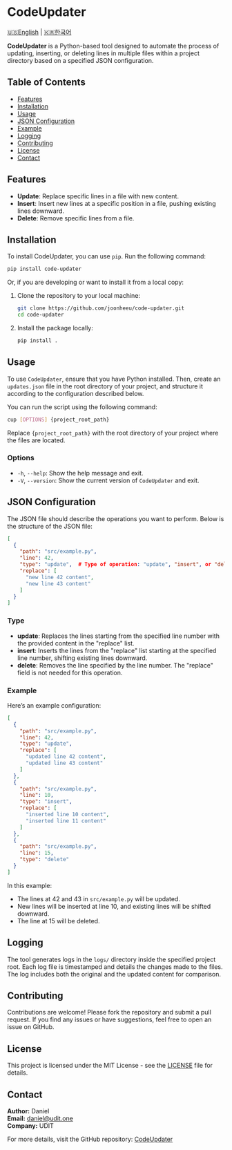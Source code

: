 # CodeUpdater

[🇺🇸English](README.md) | [🇰🇷한국어](README_ko.md)

**CodeUpdater** is a Python-based tool designed to automate the process of updating, inserting, or deleting lines in multiple files within a project directory based on a specified JSON configuration.

## Table of Contents

- [Features](#features)
- [Installation](#installation)
- [Usage](#usage)
- [JSON Configuration](#json-configuration)
- [Example](#example)
- [Logging](#logging)
- [Contributing](#contributing)
- [License](#license)
- [Contact](#contact)

## Features

- **Update**: Replace specific lines in a file with new content.
- **Insert**: Insert new lines at a specific position in a file, pushing existing lines downward.
- **Delete**: Remove specific lines from a file.

## Installation

To install CodeUpdater, you can use `pip`. Run the following command:

```bash
pip install code-updater
```

Or, if you are developing or want to install it from a local copy:

1. Clone the repository to your local machine:

   ```bash
   git clone https://github.com/joonheeu/code-updater.git
   cd code-updater
   ```

2. Install the package locally:

   ```bash
   pip install .
   ```

## Usage

To use `CodeUpdater`, ensure that you have Python installed. Then, create an `updates.json` file in the root directory of your project, and structure it according to the configuration described below.

You can run the script using the following command:

```bash
cup [OPTIONS] {project_root_path}
```

Replace `{project_root_path}` with the root directory of your project where the files are located.

### Options

- `-h`, `--help`: Show the help message and exit.
- `-V`, `--version`: Show the current version of `CodeUpdater` and exit.

## JSON Configuration

The JSON file should describe the operations you want to perform. Below is the structure of the JSON file:

```json
[
  {
    "path": "src/example.py",
    "line": 42,
    "type": "update",  # Type of operation: "update", "insert", or "delete"
    "replace": [
      "new line 42 content",
      "new line 43 content"
    ]
  }
]
```

### Type

- **update**: Replaces the lines starting from the specified line number with the provided content in the "replace" list.
- **insert**: Inserts the lines from the "replace" list starting at the specified line number, shifting existing lines downward.
- **delete**: Removes the line specified by the line number. The "replace" field is not needed for this operation.

### Example

Here’s an example configuration:

```json
[
  {
    "path": "src/example.py",
    "line": 42,
    "type": "update",
    "replace": [
      "updated line 42 content",
      "updated line 43 content"
    ]
  },
  {
    "path": "src/example.py",
    "line": 10,
    "type": "insert",
    "replace": [
      "inserted line 10 content",
      "inserted line 11 content"
    ]
  },
  {
    "path": "src/example.py",
    "line": 15,
    "type": "delete"
  }
]
```

In this example:
- The lines at 42 and 43 in `src/example.py` will be updated.
- New lines will be inserted at line 10, and existing lines will be shifted downward.
- The line at 15 will be deleted.

## Logging

The tool generates logs in the `logs/` directory inside the specified project root. Each log file is timestamped and details the changes made to the files. The log includes both the original and the updated content for comparison.

## Contributing

Contributions are welcome! Please fork the repository and submit a pull request. If you find any issues or have suggestions, feel free to open an issue on GitHub.

## License

This project is licensed under the MIT License - see the [LICENSE](LICENSE) file for details.

## Contact

**Author:** Daniel  
**Email:** [daniel@udit.one](mailto:daniel@udit.one)  
**Company:** UDIT

For more details, visit the GitHub repository: [CodeUpdater](https://github.com/joonheeu/code-updater)
